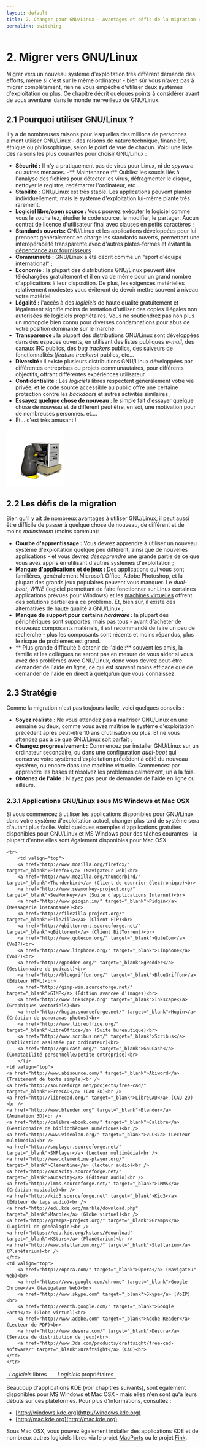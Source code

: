 ```yaml
---
layout: default
title: 2. Changer pour GNU/Linux - Avantages et défis de la migration vers GNU/Linux
permalink: switching
---
```


# 2. Migrer vers GNU/Linux

Migrer vers un nouveau système d'exploitation très différent demande des efforts, même si c'est sur le même ordinateur - bien sûr vous n'avez pas à migrer complètement, rien ne vous empêche d'utiliser deux systèmes d'exploitation ou plus. Ce chapitre décrit quelques points à considérer avant de vous aventurer dans le monde merveilleux de GNU/Linux.

## 2.1 Pourquoi utiliser GNU/Linux ?

Il y a de nombreuses raisons pour lesquelles des millions de personnes aiment utiliser GNU/Linux - des raisons de nature technique, financière, éthique ou philosophique, selon le point de vue de chacun.  Voici une liste des raisons les plus courantes pour choisir GNU/Linux :

- **Sécurité :** Il n'y a pratiquement pas de virus pour Linux, ni de *spyware* ou autres menaces.
-** Maintenance :** Oubliez les soucis liés à l'analyse des fichiers pour détecter les virus, défragmenter le disque, nettoyer le registre, redémarrer l'ordinateur, etc .
- **Stabilité :** GNU/Linux est très stable. Les applications peuvent planter individuellement, mais le système d'exploitation lui-même plante très rarement.
- **Logiciel libre/open source :** Vous pouvez exécuter le logiciel comme vous le souhaitez, étudier le code source, le modifier, le partager. Aucun contrat de licence d'utilisateur final avec clauses en petits caractères ;
- **Standards ouverts:** GNU/Linux et les applications développées pour lui prennent généralement en charge les standards ouverts, permettant une interopérabilité transparente avec d'autres plates-formes et évitant la [dépendance aux fournisseurs](https://fr.wikipedia.org/wiki/Enfermement_propriétaire)
- **Communauté :** GNU/Linux a été décrit comme un "sport d'équipe international" ;
- **Economie :** la plupart des distributions GNU/Linux peuvent être téléchargées gratuitement et il en va de même pour un grand nombre d'applications à leur disposition. De plus, les exigences matérielles relativement modestes vous éviteront de devoir mettre souvent à niveau votre matériel.
- **Légalité :** l'accès à des *logiciels* de haute qualité gratuitement et légalement signifie moins de tentation d'utiliser des copies illégales non autorisées de logiciels propriétaires. Vous ne soutiendrez pas non plus un monopole bien connu pour diverses condamnations pour abus de votre position dominante sur le marché.
- **Transparence :** la plupart des distributions GNU/Linux sont développées dans des espaces ouverts, en utilisant des listes publiques *e-mail*, des canaux IRC publics, des  *bug trackers* publics, des suiveurs de fonctionnalités (*feature trackers*) publics, etc...
- **Diversité :** il existe plusieurs distributions GNU/Linux développées par différentes entreprises ou projets communautaires, pour différents objectifs, offrant différentes expériences utilisateur.
- **Confidentialité :** Les *logiciels* libres respectent généralement votre vie privée, et le code source accessible au public offre une certaine protection contre les *backdoors* et autres activités similaires ;
- **Essayez quelque chose de nouveau** : le simple fait d'essayer quelque chose de nouveau et de différent peut être, en soi, une motivation pour de nombreuses personnes. et....
- Et... c'est très amusant !

![hardware](images/pics/hardware.gif)

## 2.2 Les défis de la migration

Bien qu'il y ait de nombreux avantages à utiliser GNU/Linux, il peut aussi être difficile de passer à quelque chose de nouveau, de différent et de moins *mainstream* (moins commun):

- **Courbe d'apprentissage :** Vous devrez apprendre à utiliser un nouveau système d'exploitation quelque peu différent, ainsi que de nouvelles applications - et vous devrez *désapprendre* une grande partie de ce que vous avez appris en utilisant d'autres systèmes d'exploitation ;
- **Manque d'applications et de jeux :** Des applications qui vous sont familières, généralement Microsoft Office, Adobe Photoshop, et la plupart des grands jeux populaires peuvent vous manquer. Le *dual-boot*, *WINE* (logiciel permettant de faire fonctionner sur Linux certaines applications prévues pour Windows) et les [machines virtuelles](https://fr.wikipedia.org/wiki/Machine_virtuelle) offrent des solutions partielles à ce problème. Et, bien sûr, il existe des alternatives de haute qualité à GNU/Linux ;
- **Manque de support pour certains _hardware_ :** la plupart des périphériques sont supportés, mais pas tous - avant d'acheter de nouveaux composants matériels, il est recommandé de faire un peu de recherche - plus les composants sont récents et moins répandus, plus le risque de problèmes est grand.
- ** Plus grande difficulté à obtenir de l'aide :** souvent les amis, la famille et les collègues ne seront pas en mesure de vous aider si vous avez des problèmes avec GNU/Linux, donc vous devrez peut-être demander de l'aide *en ligne*, ce qui est souvent moins efficace que de demander de l'aide en direct à quelqu'un que vous connaissez.

## 2.3 Stratégie

Comme la migration n'est pas toujours facile, voici quelques conseils :

- **Soyez réaliste :** Ne vous attendez pas à maîtriser GNU/Linux en une semaine ou deux, comme vous avez maîtrisé le système d'exploitation précédent après peut-être 10 ans d'utilisation ou plus. Et ne vous attendez pas à ce que GNU/Linux soit parfait ;
- **Changez progressivement :** Commencez par installer GNU/Linux sur un ordinateur secondaire, ou dans une configuration *dual-boot* qui conserve votre système d'exploitation précédent à côté du nouveau système, ou encore dans une machine virtuelle. Commencez par apprendre les bases et résolvez les problèmes calmement, un à la fois.
- **Obtenez de l'aide :** N'ayez pas peur de demander de l'aide en ligne ou ailleurs.

### 2.3.1 Applications GNU/Linux sous MS Windows et Mac OSX

Si vous commencez à utiliser les applications disponibles pour GNU/Linux dans votre système d'exploitation actuel, changer plus tard de système sera d'autant plus facile. Voici quelques exemples d'applications gratuites disponibles pour GNU/Linux et MS Windows pour des tâches courantes - la plupart d'entre elles sont également disponibles pour Mac OSX.

<table width="98%">
	<tbody><tr>
		<td class="small-bold"><em>Logiciels</em> libres</td>
		<td class="small-bold"></td>
		<td class="small-bold"><em>Logiciels</em> propriétaires</td>
	</tr>

	<tr>
		<td valign="top">
		<a href="http://www.mozilla.org/firefox/" target="_blank">Firefox</a> (Navigateur web)<br>
		<a href="http://www.mozilla.org/thunderbird/" target="_blank">Thunderbird</a> (Client de courrier électronique)<br>
		<a href="http://www.seamonkey-project.org/" target="_blank">SeaMonkey</a> (Suite d'applications Internet)<br>
		<a href="http://www.pidgin.im/" target="_blank">Pidgin</a> (Messagerie instantanée)<br>
		<a href="http://filezilla-project.org/" target="_blank">FileZilla</a> (Client FTP)<br>
		<a href="http://qbittorrent.sourceforge.net/" target="_blank">qBittorent</a> (Client BitTorrent)<br>
		<a href="http://www.qutecom.org/" target="_blank">QuteCom</a> (VoIP)<br>
		<a href="http://www.linphone.org/" target="_blank">Linphone</a> (VoIP)<br>
		<a href="http://gpodder.org/" target="_blank">gPodder</a> (Gestionnaire de podcast)<br>
		<a href="http://bluegriffon.org/" target="_blank">BlueGriffon</a> (Éditeur HTML)<br>
		<a href="http://gimp-win.sourceforge.net/" target="_blank">GIMP</a> (Édition avancée d'images)<br>
		<a href="http://www.inkscape.org" target="_blank">Inkscape</a> (Graphiques vectoriels)<br>
		<a href="http://hugin.sourceforge.net/" target="_blank">Hugin</a> (Création de panoramas photos)<br>
		<a href="http://www.libreoffice.org/" target="_blank">LibreOffice</a> (Suite bureautique)<br>
		<a href="http://www.scribus.net/" target="_blank">Scribus</a> (Publication assistée par ordinateur)<br>
		<a href="http://gnucash.org/" target="_blank">GnuCash</a> (Comptabilité personnelle/petite entreprise)<br>
		</td>
	<td valign="top">
    <a href="http://www.abisource.com/" target="_blank">Abiword</a> (Traitement de texte simple)<br />
    <a href="http://sourceforge.net/projects/free-cad/" target="_blank">FreeCAD</a> (CAO 3D)<br />
    <a href="http://librecad.org/" target="_blank">LibreCAD</a> (CAO 2D)<br />
    <a href="http://www.blender.org" target="_blank">Blender</a> (Animation 3D)<br />
    <a href="http://calibre-ebook.com/" target="_blank">Calibre</a> (Gestionnaire de bibliothèques numériques)<br />
    <a href="http://www.videolan.org/" target="_blank">VLC</a> (Lecteur multimédia)<br />
    <a href="http://smplayer.sourceforge.net/" target="_blank">SMPlayer</a> (Lecteur multimédia)<br />
    <a href="http://www.clementine-player.org/" target="_blank">Clementine</a> (lecteur audio)<br />
    <a href="http://audacity.sourceforge.net/" target="_blank">Audacity</a> (Éditeur audio)<br />
    <a href="http://lmms.sourceforge.net/" target="_blank">LMMS</a> (Création musicale)<br />
    <a href="http://kid3.sourceforge.net" target="_blank">Kid3</a> (Éditeur de tags audio)<br />
    <a href="http://edu.kde.org/marble/download.php" target="_blank">Marble</a> (Globe virtuel)<br />
    <a href="http://gramps-project.org/" target="_blank">Gramps</a> (Logiciel de généalogie)<br />
    <a href="https://edu.kde.org/kstars/#download" target="_blank">KStars</a> (Planétarium)<br />
    <a href="http://www.stellarium.org/" target="_blank">Stellarium</a> (Planétarium)<br />
	</td>
	<td valign="top">
		<a href="http://opera.com/" target="_blank">Opera</a> (Navigateur Web)<br>
		<a href="https://www.google.com/chrome" target="_blank">Google Chrome</a> (Navigateur Web)<br>
		<a href="http://www.skype.com" target="_blank">Skype</a> (VoIP)<br>
		<a href="http://earth.google.com/" target="_blank">Google Earth</a> (Globe virtuel)<br>
		<a href="http://www.adobe.com" target="_blank">Adobe Reader</a> (Lecteur de PDF)<br>
		<a href="http://www.desura.com/" target="_blank">Desura</a> (Service de distribution de jeux)<br>
		<a href="http://www.3ds.com/products/draftsight/free-cad-software/" target="_blank">Draftsight</a> (CAO)<br>
	</td>
	</tr>
</tbody></table>

Beaucoup d'applications KDE (voir chapitres suivants), sont également disponibles pour MS Windows et Mac OSX - mais elles n'en sont qu'à leurs débuts sur ces plateformes. Pour plus d'informations, consultez :

- [http://windows.kde.org](http://windows.kde.org)
- [http://mac.kde.org](http://mac.kde.org)

Sous Mac OSX, vous pouvez également installer des applications KDE et de nombreux autres logiciels libres via le projet [MacPorts](http://www.macports.org/) ou le projet [Fink](http://www.finkproject.org/).
